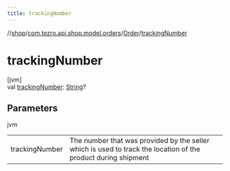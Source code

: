 ```yaml
---
title: trackingNumber
---
```

//[shop](../../../index.html)/[com.tezro.api.shop.model.orders](../index.html)/[Order](index.html)/[trackingNumber](tracking-number.html)



# trackingNumber



[jvm]\
val [trackingNumber](tracking-number.html): [String](https://kotlinlang.org/api/latest/jvm/stdlib/kotlin/-string/index.html)?



## Parameters


jvm

| | |
|---|---|
| trackingNumber | The number that was provided by the seller which is used to track the location of the product during shipment |




